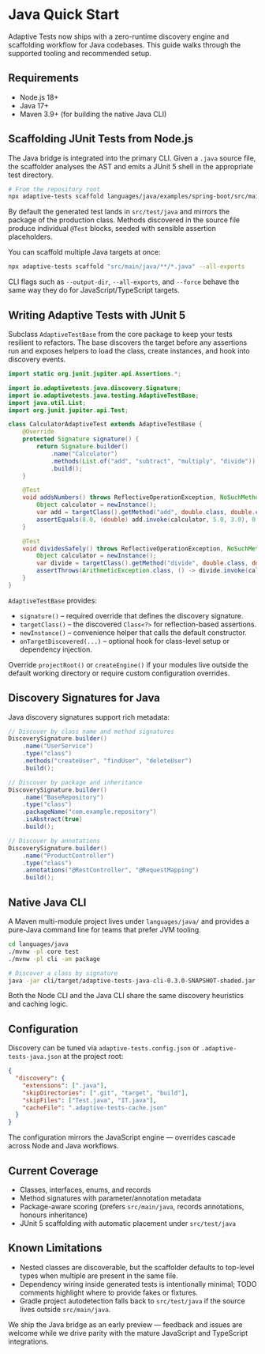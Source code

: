 # Java Quick Start

Adaptive Tests now ships with a zero-runtime discovery engine and scaffolding workflow for Java codebases. This guide walks through the supported tooling and recommended setup.

## Requirements

- Node.js 18+
- Java 17+
- Maven 3.9+ (for building the native Java CLI)

## Scaffolding JUnit Tests from Node.js

The Java bridge is integrated into the primary CLI. Given a `.java` source file, the scaffolder analyses the AST and emits a JUnit 5 shell in the appropriate test directory.

```bash
# From the repository root
npx adaptive-tests scaffold languages/java/examples/spring-boot/src/main/java/com/example/calculator/Calculator.java
```

By default the generated test lands in `src/test/java` and mirrors the package of the production class. Methods discovered in the source file produce individual `@Test` blocks, seeded with sensible assertion placeholders.

You can scaffold multiple Java targets at once:

```bash
npx adaptive-tests scaffold "src/main/java/**/*.java" --all-exports
```

CLI flags such as `--output-dir`, `--all-exports`, and `--force` behave the same way they do for JavaScript/TypeScript targets.

## Writing Adaptive Tests with JUnit 5

Subclass `AdaptiveTestBase` from the core package to keep your tests resilient to refactors. The base discovers the target before any assertions run and exposes helpers to load the class, create instances, and hook into discovery events.

```java
import static org.junit.jupiter.api.Assertions.*;

import io.adaptivetests.java.discovery.Signature;
import io.adaptivetests.java.testing.AdaptiveTestBase;
import java.util.List;
import org.junit.jupiter.api.Test;

class CalculatorAdaptiveTest extends AdaptiveTestBase {
    @Override
    protected Signature signature() {
        return Signature.builder()
            .name("Calculator")
            .methods(List.of("add", "subtract", "multiply", "divide"))
            .build();
    }

    @Test
    void addsNumbers() throws ReflectiveOperationException, NoSuchMethodException {
        Object calculator = newInstance();
        var add = targetClass().getMethod("add", double.class, double.class);
        assertEquals(8.0, (double) add.invoke(calculator, 5.0, 3.0), 0.001);
    }

    @Test
    void dividesSafely() throws ReflectiveOperationException, NoSuchMethodException {
        Object calculator = newInstance();
        var divide = targetClass().getMethod("divide", double.class, double.class);
        assertThrows(ArithmeticException.class, () -> divide.invoke(calculator, 10.0, 0.0));
    }
}
```

`AdaptiveTestBase` provides:

- `signature()` – required override that defines the discovery signature.
- `targetClass()` – the discovered `Class<?>` for reflection-based assertions.
- `newInstance()` – convenience helper that calls the default constructor.
- `onTargetDiscovered(...)` – optional hook for class-level setup or dependency injection.

Override `projectRoot()` or `createEngine()` if your modules live outside the default working directory or require custom configuration overrides.

## Discovery Signatures for Java

Java discovery signatures support rich metadata:

```java
// Discover by class name and method signatures
DiscoverySignature.builder()
    .name("UserService")
    .type("class")
    .methods("createUser", "findUser", "deleteUser")
    .build();

// Discover by package and inheritance
DiscoverySignature.builder()
    .name("BaseRepository")
    .type("class")
    .packageName("com.example.repository")
    .isAbstract(true)
    .build();

// Discover by annotations
DiscoverySignature.builder()
    .name("ProductController")
    .type("class")
    .annotations("@RestController", "@RequestMapping")
    .build();
```

## Native Java CLI

A Maven multi-module project lives under `languages/java/` and provides a pure-Java command line for teams that prefer JVM tooling.

```bash
cd languages/java
./mvnw -pl core test
./mvnw -pl cli -am package

# Discover a class by signature
java -jar cli/target/adaptive-tests-java-cli-0.3.0-SNAPSHOT-shaded.jar   discover --root /path/to/project --name CustomerService --method findActiveUsers
```

Both the Node CLI and the Java CLI share the same discovery heuristics and caching logic.

## Configuration

Discovery can be tuned via `adaptive-tests.config.json` or `.adaptive-tests-java.json` at the project root:

```json
{
  "discovery": {
    "extensions": [".java"],
    "skipDirectories": [".git", "target", "build"],
    "skipFiles": ["Test.java", "IT.java"],
    "cacheFile": ".adaptive-tests-cache.json"
  }
}
```

The configuration mirrors the JavaScript engine — overrides cascade across Node and Java workflows.

## Current Coverage

- Classes, interfaces, enums, and records
- Method signatures with parameter/annotation metadata
- Package-aware scoring (prefers `src/main/java`, records annotations, honours inheritance)
- JUnit 5 scaffolding with automatic placement under `src/test/java`

## Known Limitations

- Nested classes are discoverable, but the scaffolder defaults to top-level types when multiple are present in the same file.
- Dependency wiring inside generated tests is intentionally minimal; TODO comments highlight where to provide fakes or fixtures.
- Gradle project autodetection falls back to `src/test/java` if the source lives outside `src/main/java`.

We ship the Java bridge as an early preview — feedback and issues are welcome while we drive parity with the mature JavaScript and TypeScript integrations.
